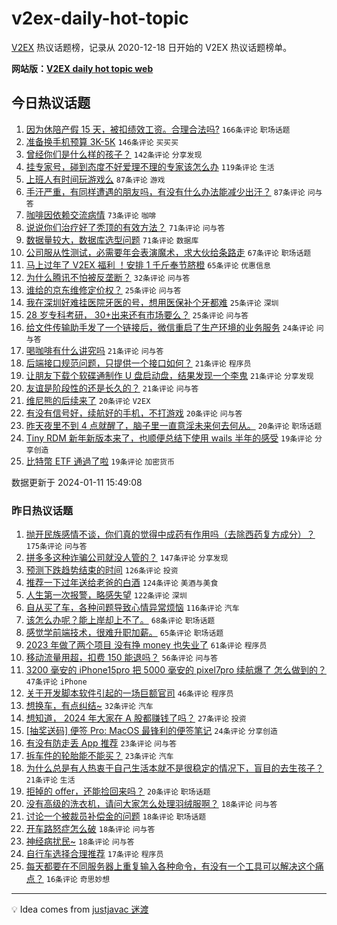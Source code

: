 # v2ex-daily-hot-topic

[V2EX](https://www.v2ex.com/) 热议话题榜，记录从 2020-12-18 日开始的 V2EX 热议话题榜单。

**网站版：[V2EX daily hot topic web](https://boojack.github.io/v2ex-daily-hot-topic-web/)**

## 今日热议话题

<!-- TODAY BEGIN -->

1. [因为休陪产假 15 天，被扣绩效工资。合理合法吗?](https://www.v2ex.com/t/1007682) `166条评论` `职场话题`
1. [准备换手机预算 3K-5K](https://www.v2ex.com/t/1007704) `146条评论` `买买买`
1. [曾经你们是什么样的孩子？](https://www.v2ex.com/t/1007701) `142条评论` `分享发现`
1. [挂专家号，碰到态度不好爱理不理的专家该怎么办](https://www.v2ex.com/t/1007712) `119条评论` `生活`
1. [上班人有时间玩游戏么](https://www.v2ex.com/t/1007711) `87条评论` `游戏`
1. [手汗严重，有同样遭遇的朋友吗，有没有什么办法能减少出汗？](https://www.v2ex.com/t/1007793) `87条评论` `问与答`
1. [咖啡因依赖交流病情](https://www.v2ex.com/t/1007726) `73条评论` `咖啡`
1. [说说你们治疗好了秃顶的有效方法？](https://www.v2ex.com/t/1007681) `71条评论` `问与答`
1. [数据量较大，数据库选型问题](https://www.v2ex.com/t/1007852) `71条评论` `数据库`
1. [公司服从性测试，必需要年会表演魔术，求大伙给条路走](https://www.v2ex.com/t/1007865) `67条评论` `职场话题`
1. [马上过年了 V2EX 福利 ！安排 1 千斤奉节脐橙](https://www.v2ex.com/t/1007677) `65条评论` `优惠信息`
1. [为什么腾讯不怕被反垄断？](https://www.v2ex.com/t/1007856) `32条评论` `问与答`
1. [谁给的京东维修定价权？](https://www.v2ex.com/t/1007810) `25条评论` `问与答`
1. [我在深圳好难挂医院牙医的号，想用医保补个牙都难](https://www.v2ex.com/t/1007727) `25条评论` `深圳`
1. [28 岁专科考研， 30+出来还有市场要么？](https://www.v2ex.com/t/1007723) `25条评论` `问与答`
1. [给文件传输助手发了一个链接后，微信重启了生产环境的业务服务](https://www.v2ex.com/t/1007883) `24条评论` `问与答`
1. [喝咖啡有什么讲究吗](https://www.v2ex.com/t/1007839) `21条评论` `问与答`
1. [后端接口规范问题，只提供一个接口如何？](https://www.v2ex.com/t/1007821) `21条评论` `程序员`
1. [让朋友下载个软碟通制作 U 盘启动盘，结果发现一个李鬼](https://www.v2ex.com/t/1007741) `21条评论` `分享发现`
1. [友谊是阶段性的还是长久的？](https://www.v2ex.com/t/1007733) `21条评论` `问与答`
1. [维尼熊的后续来了](https://www.v2ex.com/t/1007941) `20条评论` `V2EX`
1. [有没有信号好，续航好的手机，不打游戏](https://www.v2ex.com/t/1007760) `20条评论` `问与答`
1. [昨天夜里不到 4 点就醒了，脑子里一直意淫未来何去何从。](https://www.v2ex.com/t/1007679) `20条评论` `职场话题`
1. [Tiny RDM 新年新版本来了，也顺便总结下使用 wails 半年的感受](https://www.v2ex.com/t/1007715) `19条评论` `分享创造`
1. [比特幣 ETF 通過了啦](https://www.v2ex.com/t/1007678) `19条评论` `加密货币`

数据更新于 2024-01-11 15:49:08

<!-- TODAY END -->

### 昨日热议话题

<!-- YESTERDAY BEGIN -->

1. [抛开民族感情不谈，你们真的觉得中成药有作用吗（去除西药复方成分）？](https://www.v2ex.com/t/1007368) `175条评论` `问与答`
1. [拼多多这种诈骗公司就没人管的？](https://www.v2ex.com/t/1007395) `147条评论` `分享发现`
1. [预测下跌趋势结束的时间](https://www.v2ex.com/t/1007350) `126条评论` `投资`
1. [推荐一下过年送给老爸的白酒](https://www.v2ex.com/t/1007379) `124条评论` `美酒与美食`
1. [人生第一次报警，略感失望](https://www.v2ex.com/t/1007549) `122条评论` `深圳`
1. [自从买了车，各种问题导致心情异常烦恼](https://www.v2ex.com/t/1007429) `116条评论` `汽车`
1. [该怎么办呢？能上岸却上不了。](https://www.v2ex.com/t/1007481) `68条评论` `职场话题`
1. [感觉学前端技术，很难升职加薪。](https://www.v2ex.com/t/1007466) `65条评论` `职场话题`
1. [2023 年做了两个项目 没有挣 money 也失业了](https://www.v2ex.com/t/1007354) `61条评论` `程序员`
1. [移动流量用超，扣费 150 能退吗？](https://www.v2ex.com/t/1007372) `56条评论` `问与答`
1. [3200 毫安的 iPhone15pro 把 5000 毫安的 pixel7pro 续航爆了 怎么做到的？](https://www.v2ex.com/t/1007436) `47条评论` `iPhone`
1. [关于开发脚本软件引起的一场巨额官司](https://www.v2ex.com/t/1007616) `46条评论` `程序员`
1. [想换车，有点纠结~](https://www.v2ex.com/t/1007521) `32条评论` `汽车`
1. [想知道， 2024 年大家在 A 股都赚钱了吗？](https://www.v2ex.com/t/1007570) `27条评论` `投资`
1. [[抽奖送码] 便签 Pro: MacOS 最锋利的便签笔记](https://www.v2ex.com/t/1007492) `24条评论` `分享创造`
1. [有没有防走丢 App 推荐](https://www.v2ex.com/t/1007553) `23条评论` `问与答`
1. [拆车件的轮胎能不能买？](https://www.v2ex.com/t/1007425) `23条评论` `汽车`
1. [为什么总是有人热衷于自己生活本就不是很稳定的情况下，盲目的去生孩子？](https://www.v2ex.com/t/1007589) `21条评论` `生活`
1. [拒掉的 offer，还能捡回来吗？](https://www.v2ex.com/t/1007411) `20条评论` `职场话题`
1. [没有高级的洗衣机，请问大家怎么处理羽绒服啊？](https://www.v2ex.com/t/1007605) `18条评论` `问与答`
1. [讨论一个被裁员补偿金的问题](https://www.v2ex.com/t/1007557) `18条评论` `职场话题`
1. [开车路怒症怎么破](https://www.v2ex.com/t/1007526) `18条评论` `问与答`
1. [神经病扰民~](https://www.v2ex.com/t/1007364) `18条评论` `问与答`
1. [自行车选择合理推荐](https://www.v2ex.com/t/1007476) `17条评论` `程序员`
1. [每天都要在不同服务器上重复输入各种命令，有没有一个工具可以解决这个痛点？](https://www.v2ex.com/t/1007643) `16条评论` `奇思妙想`

<!-- YESTERDAY END -->

---

💡 Idea comes from [justjavac 迷渡](https://github.com/justjavac/)
